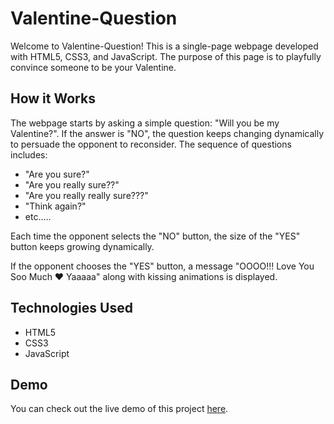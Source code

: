 # Valentine-Question

Welcome to Valentine-Question! This is a single-page webpage developed with HTML5, CSS3, and JavaScript. The purpose of this page is to playfully convince someone to be your Valentine.

## How it Works

The webpage starts by asking a simple question: "Will you be my Valentine?". If the answer is "NO", the question keeps changing dynamically to persuade the opponent to reconsider. The sequence of questions includes:

- "Are you sure?"
- "Are you really sure??"
- "Are you really really sure???"
- "Think again?"
- etc.....

Each time the opponent selects the "NO" button, the size of the "YES" button keeps growing dynamically.

If the opponent chooses the "YES" button, a message "OOOO!!! Love You Soo Much ❤️ Yaaaaa" along with kissing animations is displayed.

## Technologies Used

- HTML5
- CSS3
- JavaScript

## Demo

You can check out the live demo of this project [here](https://valentine-question.netlify.app).
